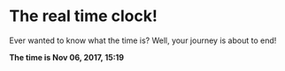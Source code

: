 # The real time clock!

Ever wanted to know what the time is? Well, your journey is about to end!

**The time is Nov 06, 2017, 15:19**
